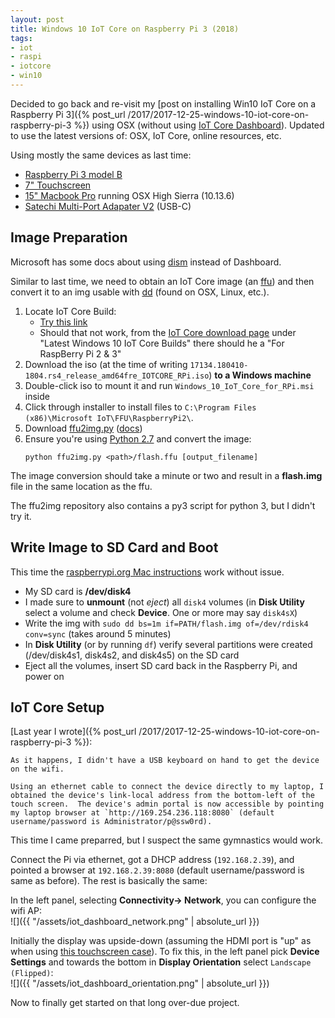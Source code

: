 ```yaml
---
layout: post
title: Windows 10 IoT Core on Raspberry Pi 3 (2018)
tags:
- iot
- raspi
- iotcore
- win10
---
```


Decided to go back and re-visit my [post on installing Win10 IoT Core on a Raspberry Pi 3]({% post_url /2017/2017-12-25-windows-10-iot-core-on-raspberry-pi-3 %}) using OSX (without using [IoT Core Dashboard](https://developer.microsoft.com/en-us/windows/iot/Downloads)).  Updated to use the latest versions of: OSX, IoT Core, online resources, etc.

Using mostly the same devices as last time:
- [Raspberry Pi 3 model B](https://www.raspberrypi.org/products/raspberry-pi-3-model-b/)
- [7" Touchscreen](https://www.raspberrypi.org/products/raspberry-pi-touch-display/)
- [15" Macbook Pro](https://support.apple.com/kb/SP756?locale=en_US) running OSX High Sierra (10.13.6)
- [Satechi Multi-Port Adapater V2](https://www.amazon.com/Satechi-Aluminum-Multi-Port-Ethernet-Pass-Through/dp/B075FW7H5J/ref=sr_1_3?ie=UTF8&qid=1534991689&sr=8-3&keywords=satechi+v2) (USB-C)

## Image Preparation

Microsoft has some docs about using [dism](https://docs.microsoft.com/en-us/windows/iot-core/connect-your-device/dism) instead of Dashboard.

Similar to last time, we need to obtain an IoT Core image (an [ffu](https://docs.microsoft.com/en-us/windows-hardware/manufacture/desktop/deploy-windows-using-full-flash-update--ffu))
and then convert it to an img usable with [dd](https://developer.apple.com/legacy/library/documentation/Darwin/Reference/ManPages/man1/dd.1.html) (found on OSX, Linux, etc.).

1. Locate IoT Core Build:
    - [Try this link](https://go.microsoft.com/fwlink/?LinkId=846058)
    - Should that not work, from the [IoT Core download page](https://developer.microsoft.com/en-us/windows/iot/Downloads) under "Latest Windows 10 IoT Core Builds" there should he a "For RaspBerry Pi 2 & 3"
1. Download the iso (at the time of writing `17134.180410-1804.rs4_release_amd64fre_IOTCORE_RPi.iso`) __to a Windows machine__
1. Double-click iso to mount it and run `Windows_10_IoT_Core_for_RPi.msi` inside
1. Click through installer to install files to `C:\Program Files (x86)\Microsoft IoT\FFU\RaspberryPi2\`.
1. Download [ffu2img.py](https://github.com/t0x0/random) ([docs](https://github.com/t0x0/random/wiki/ffu2img)) 
1. Ensure you're using [Python 2.7](https://www.python.org/download/releases/2.7/) and convert the image:
    ```
    python ffu2img.py <path>/flash.ffu [output_filename]
    ```

The image conversion should take a minute or two and result in a __flash.img__ file in the same location as the ffu.

The ffu2img repository also contains a py3 script for python 3, but I didn't try it.

## Write Image to SD Card and Boot

This time the [raspberrypi.org Mac instructions](https://www.raspberrypi.org/documentation/installation/installing-images/mac.md) work without issue.

- My SD card is __/dev/disk4__
- I made sure to __unmount__ (not _eject_) all `disk4` volumes (in __Disk Utility__ select a volume and check __Device__.  One or more may say `disk4sX`)
-  Write the img with `sudo dd bs=1m if=PATH/flash.img of=/dev/rdisk4 conv=sync` (takes around 5 minutes)
- In __Disk Utility__ (or by running `df`) verify several partitions were created (/dev/disk4s1, disk4s2, and disk4s5) on the SD card
- Eject all the volumes, insert SD card back in the Raspberry Pi, and power on

## IoT Core Setup

[Last year I wrote]({% post_url /2017/2017-12-25-windows-10-iot-core-on-raspberry-pi-3 %}):
```
As it happens, I didn't have a USB keyboard on hand to get the device on the wifi.

Using an ethernet cable to connect the device directly to my laptop, I obtained the device's link-local address from the bottom-left of the touch screen.  The device's admin portal is now accessible by pointing my laptop browser at `http://169.254.236.118:8080` (default username/password is Administrator/p@ssw0rd).
```

This time I came preparred, but I suspect the same gymnastics would work.

Connect the Pi via ethernet, got a DHCP address (`192.168.2.39`), and pointed a browser at `192.168.2.39:8080` (default username/password is same as before).  The rest is basically the same:

In the left panel, selecting __Connectivity-> Network__, you can configure the wifi AP:  
![]({{ "/assets/iot_dashboard_network.png" | absolute_url }})

Initially the display was upside-down (assuming the HDMI port is "up" as when using [this touchscreen case](https://www.amazon.com/Raspberry-Pi-7-Inch-Touch-Screen/dp/B01GQFUWIC)).  To fix this, in the left panel pick __Device Settings__ and towards the bottom in __Display Orientation__ select `Landscape (Flipped)`:  
![]({{ "/assets/iot_dashboard_orientation.png" | absolute_url }})

Now to finally get started on that long over-due project.